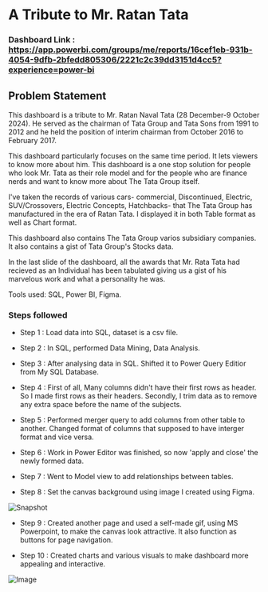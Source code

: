 
# A Tribute to Mr. Ratan Tata

### Dashboard Link : https://app.powerbi.com/groups/me/reports/16cef1eb-931b-4054-9dfb-2bfedd805306/2221c2c39dd3151d4cc5?experience=power-bi

## Problem Statement

This dashboard is a tribute to Mr. Ratan Naval Tata (28 December-9 October 2024). He served as the chairman of Tata Group and Tata Sons from 1991 to 2012 and he held the position of interim chairman from October 2016 to February 2017.

This dashboard particularly focuses on the same time period. It lets viewers to know more about him. This dashboard is a one stop solution for people who look Mr. Tata as their role model and for the people who are finance nerds and want to know more about The Tata Group itself. 

I've taken the records of various cars- commercial, Discontinued, Electric, SUV/Crossovers, Electric Concepts, Hatchbacks- that The Tata Group has manufactured in the era of Ratan Tata. I displayed it in both Table format as well as Chart format. 

This dashboard also contains The Tata Group varios subsidiary companies. It also contains a gist of Tata Group's Stocks data. 

In the last slide of the dashboard, all the awards that Mr. Rata Tata had recieved as an Individual has been tabulated giving us a gist of his marvelous work and what a personality he was. 

Tools used: SQL, Power BI, Figma.


### Steps followed 

- Step 1 : Load data into SQL, dataset is a csv file.

- Step 2 : In SQL, performed Data Mining, Data Analysis. 

- Step 3 : After analysing data in SQL. Shifted it to Power Query Editior from My SQL Database.

- Step 4 : First of all, Many columns didn't have their first rows as header. So I made first rows as their headers. Secondly, I trim data as to remove any extra space before the name of the subjects.

- Step 5 : Performed merger query to add columns from other table to another. Changed format of columns that supposed to have interger format and vice versa. 

- Step 6 : Work in Power Editor was finished, so now 'apply and close' the newly formed data.

- Step 7 : Went to Model view to add relationships between tables. 

- Step 8 : Set the canvas background using image I created using Figma. 

![Snapshot](https://github.com/user-attachments/assets/0ff67679-e035-4b26-8cb7-900054966d79)

- Step 9 : Created another page and used a self-made gif, using MS Powerpoint, to make the canvas look attractive. It also function as buttons for page navigation.

- Step 10 : Created charts and various visuals to make dashboard more appealing and interactive. 

![Image](https://github.com/user-attachments/assets/c78a5b11-cd63-454b-aeb7-5f414fff0101)

